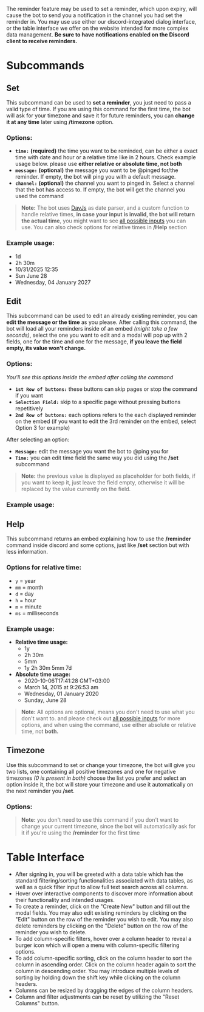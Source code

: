 The reminder feature may be used to set a reminder, which upon expiry, will cause the bot to send you a notification in the channel you had set the reminder in. You may use use either our discord-integrated dialog interface, or the table interface we offer on the website intended for more complex data management. **Be sure to have notifications enabled on the Discord client to receive reminders.**

# Subcommands

## Set

This subcommand can be used to **set a reminder**, you just need to pass a valid type of time. If you are using this command for the first time, the bot will ask for your timezone and save it for future reminders, you can **change it at any time** later using **/timezone** option.

### Options:

-   **`time:`** **(required)** the time you want to be reminded, can be either a exact time with date and hour or a relative time like in 2 hours. Check example usage below. please use **either relative or absolute time, not both**
-   **`message:`** **(optional)** the message you want to be @pinged for/the reminder. If empty, the bot will ping you with a default message.
-   **`channel:`** **(optional)** the channel you want to pinged in. Select a channel that the bot has access to. If empty, the bot will get the channel you used the command

> **Note:** The bot uses [DayJs](https://day.js.org/en/) as date parser, and a custom function to handle relative times, **in case your input is invalid, the bot will return the actual time**, you might want to see [all possible inputs](https://www.npmjs.com/package/any-date-parser#exhaustive-list-of-date-formats) you can use. You can also check options for relative times in **/Help** section

### Example usage:

-   1d
-   2h 30m
-   10/31/2025 12:35
-   Sun June 28
-   Wednesday, 04 January 2027



## Edit

This subcommand can be used to edit an already existing reminder, you can **edit the message or the time** as you please. After calling this command, the bot will load all your reminders inside of an embed _(might take a few seconds)_, select the one you want to edit and a modal will pop up with 2 fields, one for the time and one for the message, **if you leave the field empty, its value won't change.**

### Options:

_You'll see this options inside the embed after calling the command_

-   **`1st Row of buttons:`** these buttons can skip pages or stop the command if you want
-   **`Selection Field:`** skip to a specific page without pressing buttons repetitively
-   **`2nd Row of buttons:`** each options refers to the each displayed reminder on the embed (if you want to edit the 3rd reminder on the embed, select Option 3 for example)

After selecting an option:

-   **`Message:`** edit the message you want the bot to @ping you for
-   **`Time:`** you can edit time field the same way you did using the **/set** subcommand

> **Note:** the previous value is displayed as placeholder for both fields, if you want to keep it, just leave the field empty, otherwise it will be replaced by the value currently on the field.

### Example usage:



## Help

This subcommand returns an embed explaining how to use the **/reminder** command inside discord and some options, just like **/set** section but with less information.

### Options for relative time:

-   `y` = year
-   `mm` = month
-   `d` = day
-   `h` = hour
-   `m` = minute
-   `ms` = milliseconds

### Example usage:

-   **Relative time usage:**
    -   1y
    -   2h 30m
    -   5mm
    -   1y 2h 30m 5mm 7d
-   **Absolute time usage:**
    -   2020-10-06T17:41:28 GMT+03:00
    -   March 14, 2015 at 9:26:53 am
    -   Wednesday, 01 January 2020
    -   Sunday, June 28

> **Note:** All options are optional, means you don't need to use what you don't want to. and please check out [all possible inputs](https://www.npmjs.com/package/any-date-parser#exhaustive-list-of-date-formats) for more options, and when using the command, use either absolute or relative time, not **both.**



## Timezone

Use this subcommand to set or change your timezone, the bot will give you two lists, one containing all positive timezones and one for negative timezones _(0 is present in both)_ choose the list you prefer and select an option inside it, the bot will store your timezone and use it automatically on the next reminder you **/set**.

### Options:

> **Note:** you don't need to use this command if you don't want to change your current timezone, since the bot will automatically ask for it if you're using the **/reminder** for the first time


# Table Interface
- After signing in, you will be greeted with a data table which has the standard filtering/sorting functionalities associated with data tables, as well as a quick filter input to allow full text search across all columns.
- Hover over interactive components to discover more information about their functionality and intended usages.
- To create a reminder, click on the "Create New" button and fill out the modal fields. You may also edit existing reminders by clicking on the "Edit" button on the row of the reminder you wish to edit. You may also delete reminders by clicking on the "Delete" button on the row of the reminder you wish to delete.
- To add column-specific filters, hover over a column header to reveal a burger icon which will open a menu with column-specific filtering options.
- To add column-specific sorting, click on the column header to sort the column in ascending order. Click on the column header again to sort the column in descending order. You may introduce multiple levels of sorting by holding down the shift key while clicking on the column headers.
- Columns can be resized by dragging the edges of the column headers.
- Column and filter adjustments can be reset by utilizing the "Reset Columns" button.